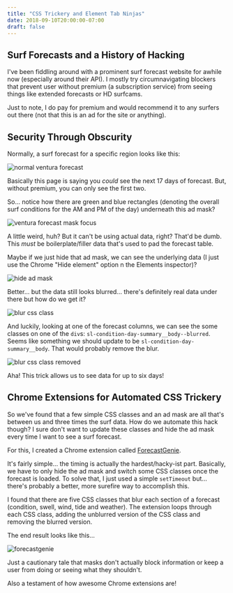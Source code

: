 ```yaml
---
title: "CSS Trickery and Element Tab Ninjas"
date: 2018-09-10T20:00:00-07:00
draft: false
---
```


## Surf Forecasts and a History of Hacking

I've been fiddling around with a prominent surf forecast website for awhile now (especially around their API). I mostly try circumnavigating blockers that prevent user without premium (a subscription service) from seeing things like extended forecasts or HD surfcams.

Just to note, I do pay for premium and would recommend it to any surfers out there (not that this is an ad for the site or anything).

## Security Through Obscurity

Normally, a surf forecast for a specific region looks like this:

![normal ventura forecast](/normal-ventura-forecast.png)

Basically this page is saying you *could* see the next 17 days of forecast. But, without premium, you can only see the first two.

So... notice how there are green and blue rectangles (denoting the overall surf conditions for the AM and PM of the day) underneath this ad mask?

![ventura forecast mask focus](/ventura-forecast-mask-focus.png)

A little weird, huh? But it can't be using actual data, right? That'd be dumb. This *must* be boilerplate/filler data that's used to pad the forecast table.

Maybe if we just hide that ad mask, we can see the underlying data (I just use the Chrome "Hide element" option n the Elements inspector)?

![hide ad mask](/hide-ad-mask.png)

Better... but the data still looks blurred... there's definitely real data under there but how do we get it?

![blur css class](/blur-css-class.png)

And luckily, looking at one of the forecast columns, we can see the some classes on one of the `div`s: `sl-condition-day-summary__body--blurred`. Seems like something we should update to be `sl-condition-day-summary__body`. That would probably remove the blur.

![blur css class removed](/blur-css-class-removed.png)

Aha! This trick allows us to see data for up to six days!

## Chrome Extensions for Automated CSS Trickery

So we've found that a few simple CSS classes and an ad mask are all that's between us and three times the surf data. How do we automate this hack though? I sure don't want to update these classes and hide the ad mask every time I want to see a surf forecast.

For this, I created a Chrome extension called [ForecastGenie](https://github.com/mhelmetag/forecastgenie).

It's fairly simple... the timing is actually the hardest/hacky-ist part. Basically, we have to only hide the ad mask and switch some CSS classes once the forecast is loaded. To solve that, I just used a simple `setTimeout` but... there's probably a better, more surefire way to accomplish this.

I found that there are five CSS classes that blur each section of a forecast (condition, swell, wind, tide and weather). The extension loops through each CSS class, adding the unblurred version of the CSS class and removing the blurred version.

The end result looks like this...

![forecastgenie](/forecastgenie.gif)

Just a cautionary tale that masks don't actually block information or keep a user from doing or seeing what they shouldn't.

Also a testament of how awesome Chrome extensions are!
